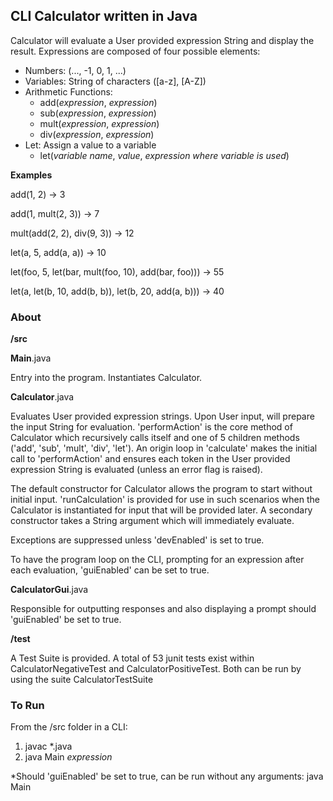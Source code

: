 ## CLI Calculator written in Java ##

Calculator will evaluate a User provided expression String and display the result.  Expressions are composed of four possible elements:

* Numbers: (..., -1, 0, 1, ...)
* Variables: String of characters ([a-z], [A-Z])
* Arithmetic Functions:
    * add(*expression*, *expression*)
    * sub(*expression*, *expression*)
    * mult(*expression*, *expression*)
    * div(*expression*, *expression*)
* Let:  Assign a value to a variable
    * let(*variable name*, *value*, *expression where variable is used*)

**Examples**

add(1, 2) -> 3

add(1, mult(2, 3)) -> 7

mult(add(2, 2), div(9, 3)) -> 12

let(a, 5, add(a, a)) -> 10

let(foo, 5, let(bar, mult(foo, 10), add(bar, foo))) -> 55

let(a, let(b, 10, add(b, b)), let(b, 20, add(a, b))) -> 40


### About ###
**/src**

**Main**.java

Entry into the program. Instantiates Calculator.

**Calculator**.java

Evaluates User provided expression strings.  Upon User input, will prepare the input String for evaluation.  'performAction' is the core method of Calculator which recursively calls itself and one of 5 children methods ('add', 'sub', 'mult', 'div', 'let').  An origin loop in 'calculate' makes the initial call to 'performAction' and ensures each token in the User provided expression String is evaluated (unless an error flag is raised). 

The default constructor for Calculator allows the program to start without initial input.  'runCalculation' is provided for use in such scenarios when the Calculator is instantiated for input that will be provided later.  A secondary constructor takes a String argument which will immediately evaluate.

Exceptions are suppressed unless 'devEnabled' is set to true.  

To have the program loop on the CLI, prompting for an expression after each evaluation, 'guiEnabled' can be set to true. 

**CalculatorGui**.java

Responsible for outputting responses and also displaying a prompt should 'guiEnabled' be set to true. 

**/test**

A Test Suite is provided.  A total of 53 junit tests exist within CalculatorNegativeTest and CalculatorPositiveTest.  Both can be run by using the suite CalculatorTestSuite

### To Run ###
From the /src folder in a CLI:

1. javac *.java 
2. java Main *expression*

*Should 'guiEnabled' be set to true, can be run without any arguments:  java Main
